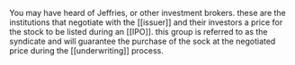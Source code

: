 You may have heard of Jeffries, or other investment brokers. these are the institutions that negotiate with the [[issuer]] and their investors a price for the stock to be listed during an [[IPO]]. this group is referred to as the syndicate and will guarantee the purchase of the sock at the negotiated price during the [[underwriting]] process.
